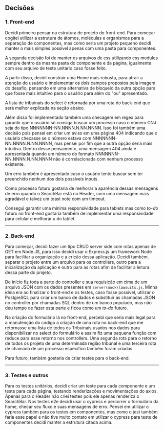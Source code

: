 ## Decisões 

### 1. Front-end
Decidi primeiro pensar na estrutura de projeto do front-end. Para começar cogitei utilizar a estrutura de átomos, moléculas e organismos para a separação de componentes, mas como seria um projeto pequeno decidi manter o mais simples possível apenas com uma pasta para componentes.

A segunda decisão foi de manter os arquivos de css utilizando css modules sempre dentro da mesma pasta do componente e da página, igualmente com seu arquivo de teste unitário caso fosse feito. 

A partir disso, decidi construir uma Home mais robusta, para atrair a atenção do usuário e implementar os dois campos propostos pela imagem do desafio, pensando em uma alternativa de bloqueio da outra opção para que fosse mais intuitivo para o usuário para além do "ou" apresentado.

A lista de tribuinais do select é retornada por uma rota do back-end que será melhor explicada na seção abaixo.

Além disso foi implementado também uma checagem em regex para garantir que o usuário só consiga buscar um processo caso o número CNJ seja do tipo NNNNNNN-NN.NNNN.N.NN.NNNN. Isso foi também uma decisão pois pensei em criar um aviso em uma página 404 indicando que o usuário checasse se o número estava com NNNNNNN-NN.NNNN.N.NN.NNNN, mas pensei por fim que a outra opção seria mais intuitiva.  Dentro desse pensamento, uma mensagem 404 ainda é apresentada quando um número do formato NNNNNNN-NN.NNNN.N.NN.NNNN não é correlacionada com nenhum processo existente.

Um erro também é apresentado caso o usuário tente buscar sem ter preenchido nenhum dos dois possíveis inputs.

Como processo futuro gostaria de melhorar a aparência dessas mensagens de erro quando o SearchBar está no Header, com uma mensagem mais agradável e talvez um toast note com um timeout.

Consegui garantir uma mínima responsividade para tablets mas como *to-do* futuro no front-end gostaria também de implementar uma responsividade para celular e melhorar a do tablet.

-----------------

### 2. Back-end
Para começar, decidi fazer um tipo CRUD server side com rotas apenas de GET em Node.JS, para isso decidi usar o Express.js um framework Node para facilitar a organização e a crição dessa aplicação. Decidi também, separar o projeto entre um arquivo para os controllers, outro para a inicialização da aplicação e outro para as rotas afim de facilitar a leitura dessa parte do projeto.

De início fiz toda a parte do controller e sua requisição em cima de um arquivo JSON com os dados presentes em `server\mock\lawsuits.js`. Minha ideia era ao finalizar o front-end e os testes, caso fosse possível, utilizar o PostgreSQL para criar um banco de dados e substituir as chamadas JSON no controller por chamadas SQL dentro de um banco populado, mas não deu tempo de fazer esta parte e ficou como um *to-do* futuro.

Na criação do formulário lá no front-end, percebi que seria mais legal para a manutenção do código a criação de uma rota no back-end que me retornasse uma lista de todos os Tribuinais usados nos dados para disponibilizar no select do formulário e assim fiz uma pequena função com reduce para esse retorno nos controllers.
Uma segunda rota para o retorno de todos os projeto de uma determinada região tribunal e uma terceira rota de chamada de um processo específico também foram criadas.

Para  futuro, também gostaria de criar testes para o back-end.

--------------------


### 3. Testes e outros

Para os testes unitários, decidi criar um teste para cada componente e um teste para cada página, testando renderizações e movimentações do axios. Apenas para o Header não criei testes pois ele apenas renderiza o SearchBar.
Nos testes e2e decidi usar o cypress e percorrer o formulário da home, checar seu fluxo e suas mensagens de erro.
Pensei em utilizar o cypress também para os testes em componentes, mas como o jest também faria esse papel e não tive muito contato em utilizar o cypress para teste de componentes decidi manter a estrutura citada acima.
